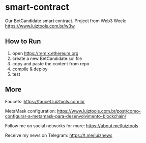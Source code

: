 # smart-contract

Our BetCandidate smart contract. Project from Web3 Week: https://www.luiztools.com.br/w3w

## How to Run

1. open https://remix.ethereum.org
2. create a new BetCandidate.sol file
3. copy and paste the content from repo
4. compile & deploy
5. test

## More

Faucets: https://faucet.luiztools.com.br

MetaMask configuration: https://www.luiztools.com.br/post/como-configurar-a-metamask-para-desenvolvimento-blockchain/

Follow me on social networks for more: https://about.me/luiztools

Receive my news on Telegram: https://t.me/luiznews
